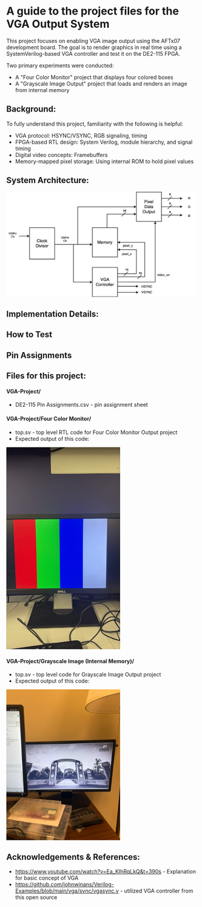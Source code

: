 # A guide to the project files for the VGA Output System
This project focuses on enabling VGA image output using the AFTx07 development board. The goal is to render graphics in real time using a SystemVerilog-based VGA controller and test it on the DE2-115 FPGA.

Two primary experiments were conducted:
- A "Four Color Monitor" project that displays four colored boxes
- A "Grayscale Image Output" project that loads and renders an image from internal memory

## Background:
To fully understand this project, familiarity with the following is helpful:
- VGA protocol: HSYNC/VSYNC, RGB signaling, timing
- FPGA-based RTL design: System Verilog, module hierarchy, and signal timing
- Digital video concepts: Framebuffers
- Memory-mapped pixel storage: Using internal ROM to hold pixel values

## System Architecture:

<img src="img/system_RTL.png" alt="RTL Diagram" width="500"/>

## Implementation Details:

## How to Test

## Pin Assignments



## Files for this project:
#### VGA-Project/
- DE2-115 Pin Assignments.csv - pin assignment sheet

#### VGA-Project/Four Color Monitor/
- top.sv - top level RTL code for Four Color Monitor Output project
- Expected output of this code: 

<img src="img/four_color.png" alt="Four Color Monitor Output" width="300"/>

#### VGA-Project/Grayscale Image (Internal Memory)/
- top.sv - top level code for Grayscale Image Output project
- Expected output of this code: 

<img src="img/gray_image.png" alt="Grayscale Output" width="300"/>

## Acknowledgements & References:
- https://www.youtube.com/watch?v=Ea_KIhRqLkQ&t=390s - Explanation for basic concept of VGA
- https://github.com/johnwinans/Verilog-Examples/blob/main/vga/sync/vgasync.v - utilized VGA controller from this open source
